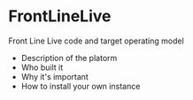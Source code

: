 # FrontLineLive
Front Line Live code and target operating model

- Description of the platorm
- Who built it
- Why it's important
- How to install your own instance

